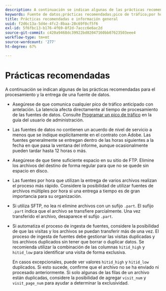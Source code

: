 ```yaml
---
description: A continuación se indican algunas de las prácticas recomendadas para el procesamiento y la entrega de una fuente de datos.
keywords: Fuente de datos;prácticas recomendadas;pico de tráfico;por hora;ftp
title: Prácticas recomendadas e información general
uuid: f2d6c13a-5d4e-4fc2-8baa-28c69f0cf5f6
exl-id: 5f6fbc13-b176-4f69-8f2d-7accc6e6ac2d
source-git-commit: c420a9468dc39922bd02047160bb07623503eee4
workflow-type: tm+mt
source-wordcount: '277'
ht-degree: 67%

---
```


# Prácticas recomendadas

A continuación se indican algunas de las prácticas recomendadas para el procesamiento y la entrega de una fuente de datos.

* Asegúrese de que comunica cualquier pico de tráfico anticipado con antelación. La latencia afecta directamente al tiempo de procesamiento de las fuentes de datos. Consulte [Programar un pico de tráfico](/help/admin/c-traffic-management/t-traffic-schedule-spike.md) en la guía del usuario de administración.

* Las fuentes de datos no contienen un acuerdo de nivel de servicio a menos que se indique explícitamente en el contrato con Adobe. Las fuentes generalmente se entregan dentro de las horas siguientes a la fecha en que pasa la ventana del informe, aunque ocasionalmente pueden tardar hasta 12 horas o más.

* Asegúrese de que tiene suficiente espacio en su sitio de FTP. Elimine los archivos del destino de forma regular para que no se quede sin espacio en disco.

* Las fuentes por hora que utilizan la entrega de varios archivos realizan el proceso más rápido. Considere la posibilidad de utilizar fuentes de archivos múltiples por hora si una entrega a tiempo es de gran importancia para su organización.

* Si utiliza SFTP, no lea ni elimine archivos con un sufijo `.part`. El sufijo `.part` indica que el archivo se transfiere parcialmente. Una vez transferido el archivo, desaparece el sufijo `.part`.

* Si automatiza el proceso de ingesta de fuentes, considere la posibilidad de que las visitas y los archivos se puedan transferir más de una vez. El proceso de ingesta de fuentes debe gestionar las visitas duplicadas y los archivos duplicados sin tener que borrar o duplicar datos. Se recomienda utilizar la combinación de las columnas `hitid_high` y `hitid_low` para identificar una visita de forma exclusiva.

   En casos excepcionales, puede ver valores `hitid_high` y `hitid_low` duplicados. Si esto sucede, confirme que el archivo no se ha enviado ni procesado anteriormente. Si solo algunas de las filas de un archivo están duplicadas, considere la posibilidad de agregar `visit_num` y `visit_page_num` para ayudar a determinar la exclusividad.
